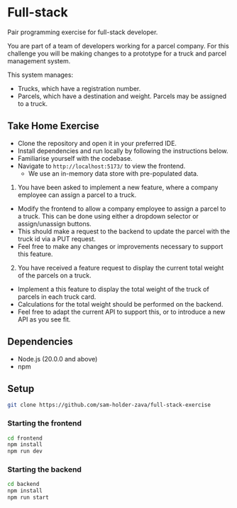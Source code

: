 # Full-stack
Pair programming exercise for full-stack developer.

You are part of a team of developers working for a parcel company.
For this challenge you will be making changes to a prototype for a truck and parcel management system.

This system manages: 
 - Trucks, which have a registration number.
 - Parcels, which have a destination and weight. Parcels may be assigned to a truck.

## Take Home Exercise

 - Clone the repository and open it in your preferred IDE.
 - Install dependencies and run locally by following the instructions below.
 - Familiarise yourself with the codebase.
 - Navigate to `http://localhost:5173/` to view the frontend.
   - We use an in-memory data store with pre-populated data.

1. You have been asked to implement a new feature, where a company employee can assign a parcel to a truck.
 - Modify the frontend to allow a company employee to assign a parcel to a truck. This can be done using either a dropdown selector or assign/unassign buttons.
 - This should make a request to the backend to update the parcel with the truck id via a PUT request.
 - Feel free to make any changes or improvements necessary to support this feature.

2. You have received a feature request to display the current total weight of the parcels on a truck.
 - Implement a this feature to display the total weight of the truck of parcels in each truck card.
 - Calculations for the total weight should be performed on the backend.
 - Feel free to adapt the current API to support this, or to introduce a new API as you see fit.

## Dependencies

- Node.js (20.0.0 and above)
- npm 

## Setup
```bash
git clone https://github.com/sam-holder-zava/full-stack-exercise
```
### Starting the frontend
```bash
cd frontend
npm install
npm run dev
```
### Starting the backend
```bash
cd backend
npm install
npm run start
```
